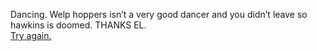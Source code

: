 Dancing.
Welp  hoppers isn’t a very good dancer and you didn’t leave so hawkins is doomed. THANKS EL.  
[Try again.](../start.md)

